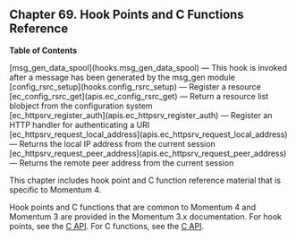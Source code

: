 ## Chapter 69. Hook Points and C Functions Reference

**Table of Contents**

<dl class="toc">

<dt>[msg_gen_data_spool](hooks.msg_gen_data_spool) — This hook is invoked after a message has been generated by the msg_gen module</dt>

<dt>[config_rsrc_setup](hooks.config_rsrc_setup) — Register a resource</dt>

<dt>[ec_config_rsrc_get](apis.ec_config_rsrc_get) — Return a resource list blobject from the configuration system</dt>

<dt>[ec_httpsrv_register_auth](apis.ec_httpsrv_register_auth) — Register an HTTP handler for authenticating a URI</dt>

<dt>[ec_httpsrv_request_local_address](apis.ec_httpsrv_request_local_address) — Returns the local IP address from the current session</dt>

<dt>[ec_httpsrv_request_peer_address](apis.ec_httpsrv_request_peer_address) — Returns the remote peer address from the current session</dt>

</dl>

This chapter includes hook point and C function reference material that is specific to Momentum 4.

Hook points and C functions that are common to Momentum 4 and Momentum 3 are provided in the Momentum 3.x documentation. For hook points, see the [C API](https://support.messagesystems.com/docs/web-c-api/hooks). For C functions, see the [C API](https://support.messagesystems.com/docs/web-c-api/pt.apis.php).
